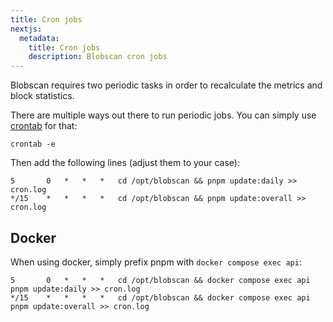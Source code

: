 ```yaml
---
title: Cron jobs
nextjs:
  metadata:
    title: Cron jobs
    description: Blobscan cron jobs
---
```


Blobscan requires two periodic tasks in order to recalculate the metrics and block statistics.

There are multiple ways out there to run periodic jobs. You can simply use [crontab](https://linux.die.net/man/5/crontab) for that:

```shell
crontab -e
```

Then add the following lines (adjust them to your case):

```shell
5	    0	*	*	*	cd /opt/blobscan && pnpm update:daily >> cron.log
*/15 	* 	* 	* 	*	cd /opt/blobscan && pnpm update:overall >> cron.log
```

## Docker

When using docker, simply prefix pnpm with `docker compose exec api`:

```shell
5	    0	*	*	*	cd /opt/blobscan && docker compose exec api pnpm update:daily >> cron.log
*/15 	* 	* 	* 	*	cd /opt/blobscan && docker compose exec api pnpm update:overall >> cron.log
```
